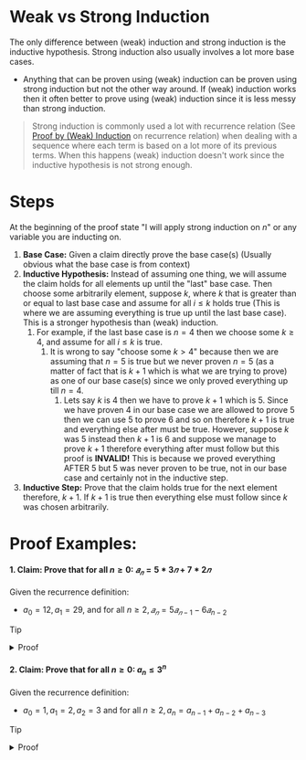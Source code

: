 
# Weak vs Strong Induction

The only difference between (weak) induction and strong induction is the inductive hypothesis. Strong induction also usually involves a lot more base cases.
- Anything that can be proven using (weak) induction can be proven using strong induction but not the other way around. If (weak) induction works then it often better to prove using (weak) induction since it is less messy than strong induction. 

> Strong induction is commonly used a lot with recurrence relation (See [Proof by (Weak) Induction](./Proof-by-Weak-Induction.md) on recurrence relation) when dealing with a sequence where each term is based on a lot more of its previous terms. When this happens (weak) induction doesn't work since the inductive hypothesis is not strong enough.

# Steps
At the beginning of the proof state "I will apply strong induction on $n$" or any variable you are inducting on. 

1. **Base Case:** Given a claim directly prove the base case(s) (Usually obvious what the base case is from context)
2. **Inductive Hypothesis:** Instead of assuming one thing, we will assume the claim holds for all elements up until the "last" base case. Then choose some arbitrarily element, suppose $k$, where $k$ that is greater than or equal to last base case and assume for all $i \leq k$ holds true (This is where we are assuming everything is true up until the last base case). This is a stronger hypothesis than (weak) induction.
	1. For example, if the last base case is $n =4$ then we choose some $k \geq 4$, and assume for all $i \leq k$ is true.
		1. It is wrong to say "choose some $k > 4$" because then we are assuming that $n =5$ is true but we never proven $n=5$ (as a matter of fact that is $k+1$ which is what we are trying to prove) as one of our base case(s) since we only proved everything up till $n=4$.
			1. Lets say $k$ is 4 then we have to prove $k+1$ which is 5. Since we have proven 4 in our base case we are allowed to prove 5 then we can use 5 to prove 6 and so on therefore $k+1$ is true and everything else after must be true. However, suppose $k$ was 5 instead then $k+1$ is 6 and suppose we manage to prove $k +1$ therefore everything after must follow but this proof is **INVALID!** This is because we proved everything AFTER 5 but 5 was never proven to be true, not in our base case and certainly not in the inductive step. 
3. **Inductive Step:** Prove that the claim holds true for the next element therefore, $k+1$. If $k+1$ is true then everything else must follow since $k$ was chosen arbitrarily. 

# Proof Examples: 

#### 1. Claim: Prove that for all $n \geq 0:$ $𝑎_𝑛 = 5 * 3𝑛 + 7 * 2𝑛$
Given the recurrence definition: 
- $a_0 = 12, a_1 = 29$, and for all $n \geq 2, 𝑎_𝑛 = 5𝑎_{𝑛−1} − 6𝑎_{n−2}$

> [!tip]
> <details>
> <summary>Proof</summary>
> 
> I will apply strong induction on $n$<br> 
> Base case $n = 0, 1$: 
> 1. $a_0 = 12 = 5 * 3(^0) + 7 * 2(^0) \checkmark$
> 2. $a_1 = 29 = 5 * 3(^1) + 7 * 2(^1) \checkmark$
>
>Inductive Hypothesis: For some $k \geq 1$, assume that for all $i \leq k$, $a_i = 5(3^i) + 7(2^i)$<br>
> Inductive Step: It suffices to show to $a_{k+1} = 5(3^{k+1}) + 7(2^{k+1})$
> 1. $a_{k+1} = 5a_{k} - 6a_{k-1}$, by definition of recurrence
> 2. $= 5(5(3^k) + 7(2^k)) - 6(5(3^{k-1}) + 7(2^{k-1}))$, by the I.H.
> 3. $= 25(3^k) + 35(2^k) - (30(3^{k-1}) + 42(2^{k-1}))$
> 4. $= 25(3^k) + 35(2^k) - 10(3^{k}) - 21(2^{k})$
> 5. $= 15(3^k) + 14(2^k)$
> 6. $= 5(3)(3^k) + 7(2)(2^k)$
> 7. $= 5(3^{k+1}) + 7(2^{k+1})$, as desired $\blacksquare$
> </details>


#### 2. Claim: Prove that for all $n \geq 0:$ $a_n \leq 3^n$
Given the recurrence definition: 
- $a_0 = 1, a_1 = 2, a_2 = 3$ and for all $n \geq 2, a_n = a_{n-1} + a_{n-2} + a_{n-3}$

> [!tip]
> <details>
> <summary>Proof</summary>
> I will apply strong induction on $n$<br> 
>
>Base Case n = 0, 1, 2:
>1. $a_0 = 1 \leq 3^0 \checkmark$
>2. $a_1 = 2 \leq 3^1 \checkmark$
>3. $a_2 = 3 \leq 3^2 \checkmark$
>
>Inductive Hypothesis: For some $k \geq 2$, assume that for all $i \leq k, a_i \leq 3^i$<br>
>Inductive Step: It suffices to show $a_{n+1} \leq 3^{n+1}$
>1. $a_{n+1} =  a_{n} + a_{n-1} + a_{n-2}$ by the definition of recurrence
>2. $\leq 3^n + 3^{n-1} + 3^{n-2}$ by the I.H.
>3. $\leq 3^n + 3^n + 3^n$, since $3^n \geq 3^{n-1} \text { and } 3^n \geq 3^{n-2}$
>4. $= 3(3^n)$
>5. $= 3^{n+1}$, as desired $\blacksquare$
> </details>
